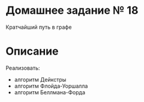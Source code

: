 # Домашнее задание № 18
Кратчайший путь в графе

# Описание
Реализовать:
- алгоритм Дейкстры
- алгоритм Флойда-Уоршалла
- алгоритм Беллмана-Форда
